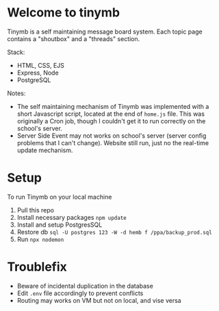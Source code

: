 # Welcome to tinymb

Tinymb is a self maintaining message board system. 
Each topic page contains a "shoutbox" and a "threads" section.

Stack: 
 - HTML, CSS, EJS
 - Express, Node
 - PostgreSQL

Notes: 
- The self maintaining mechanism of Tinymb was implemented with a short Javascript script, located at the end of `home.js` file. This was originally a Cron job, though I couldn't get it to run correctly on the school's server. 
- Server Side Event may not works on school's server (server config problems that I can't change). Website still run, just no the real-time update mechanism. 
 
 # Setup

To run Tinymb on your local machine

 1. Pull this repo
 2. Install necessary packages `npm update`
 3. Install and setup PostgresSQL
 4. Restore db `sql -U postgres 123 -W -d hemb f /ppa/backup_prod.sql`
 5. Run `npx nodemon`

# Troublefix

 - Beware of incidental duplication in the database
 - Edit `.env` file accordingly to prevent conflicts
 - Routing may works on VM but not on local, and vise versa


